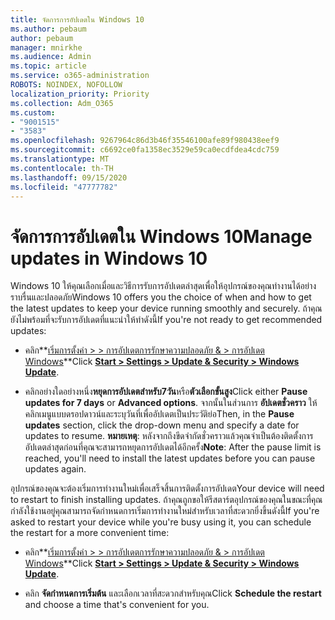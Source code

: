```yaml
---
title: จัดการการอัปเดตใน Windows 10
ms.author: pebaum
author: pebaum
manager: mnirkhe
ms.audience: Admin
ms.topic: article
ms.service: o365-administration
ROBOTS: NOINDEX, NOFOLLOW
localization_priority: Priority
ms.collection: Adm_O365
ms.custom:
- "9001515"
- "3583"
ms.openlocfilehash: 9267964c86d3b46f35546100afe89f980438eef9
ms.sourcegitcommit: c6692ce0fa1358ec3529e59ca0ecdfdea4cdc759
ms.translationtype: MT
ms.contentlocale: th-TH
ms.lasthandoff: 09/15/2020
ms.locfileid: "47777782"
---
```

# <a name="manage-updates-in-windows-10"></a><span data-ttu-id="e5e31-102">จัดการการอัปเดตใน Windows 10</span><span class="sxs-lookup"><span data-stu-id="e5e31-102">Manage updates in Windows 10</span></span>

<span data-ttu-id="e5e31-103">Windows 10 ให้คุณเลือกเมื่อและวิธีการรับการอัปเดตล่าสุดเพื่อให้อุปกรณ์ของคุณทำงานได้อย่างราบรื่นและปลอดภัย</span><span class="sxs-lookup"><span data-stu-id="e5e31-103">Windows 10 offers you the choice of when and how to get the latest updates to keep your device running smoothly and securely.</span></span> <span data-ttu-id="e5e31-104">ถ้าคุณยังไม่พร้อมที่จะรับการอัปเดตที่แนะนำให้ทำดังนี้</span><span class="sxs-lookup"><span data-stu-id="e5e31-104">If you're not ready to get recommended updates:</span></span>

- <span data-ttu-id="e5e31-105">คลิก**[เริ่มการตั้งค่า > > การอัปเดตการรักษาความปลอดภัย & > การอัปเดต Windows](ms-settings:windowsupdate)**</span><span class="sxs-lookup"><span data-stu-id="e5e31-105">Click **[Start > Settings > Update & Security > Windows Update](ms-settings:windowsupdate)**.</span></span>

- <span data-ttu-id="e5e31-106">คลิกอย่างใดอย่างหนึ่ง**หยุดการอัปเดตสำหรับ7วัน**หรือ**ตัวเลือกขั้นสูง**</span><span class="sxs-lookup"><span data-stu-id="e5e31-106">Click either **Pause updates for 7 days** or **Advanced options**.</span></span> <span data-ttu-id="e5e31-107">จากนั้นในส่วนการ **อัปเดตชั่วคราว** ให้คลิกเมนูแบบดรอปดาวน์และระบุวันที่เพื่ออัปเดตเป็นประวัติย่อ</span><span class="sxs-lookup"><span data-stu-id="e5e31-107">Then, in the **Pause updates** section, click the drop-down menu and specify a date for updates to resume.</span></span> <span data-ttu-id="e5e31-108">**หมายเหตุ**: หลังจากถึงขีดจำกัดชั่วคราวแล้วคุณจำเป็นต้องติดตั้งการอัปเดตล่าสุดก่อนที่คุณจะสามารถหยุดการอัปเดตได้อีกครั้ง</span><span class="sxs-lookup"><span data-stu-id="e5e31-108">**Note**: After the pause limit is reached, you'll need to install the latest updates before you can pause updates again.</span></span>

<span data-ttu-id="e5e31-109">อุปกรณ์ของคุณจะต้องเริ่มการทำงานใหม่เพื่อเสร็จสิ้นการติดตั้งการอัปเดต</span><span class="sxs-lookup"><span data-stu-id="e5e31-109">Your device will need to restart to finish installing updates.</span></span> <span data-ttu-id="e5e31-110">ถ้าคุณถูกขอให้รีสตาร์ตอุปกรณ์ของคุณในขณะที่คุณกำลังใช้งานอยู่คุณสามารถจัดกำหนดการเริ่มการทำงานใหม่สำหรับเวลาที่สะดวกยิ่งขึ้นดังนี้</span><span class="sxs-lookup"><span data-stu-id="e5e31-110">If you're asked to restart your device while you're busy using it, you can schedule the restart for a more convenient time:</span></span>

- <span data-ttu-id="e5e31-111">คลิก**[เริ่มการตั้งค่า > > การอัปเดตการรักษาความปลอดภัย & > การอัปเดต Windows](ms-settings:windowsupdate)**</span><span class="sxs-lookup"><span data-stu-id="e5e31-111">Click **[Start > Settings > Update & Security > Windows Update](ms-settings:windowsupdate)**.</span></span>

- <span data-ttu-id="e5e31-112">คลิก **จัดกำหนดการเริ่มต้น** และเลือกเวลาที่สะดวกสำหรับคุณ</span><span class="sxs-lookup"><span data-stu-id="e5e31-112">Click **Schedule the restart** and choose a time that's convenient for you.</span></span>
